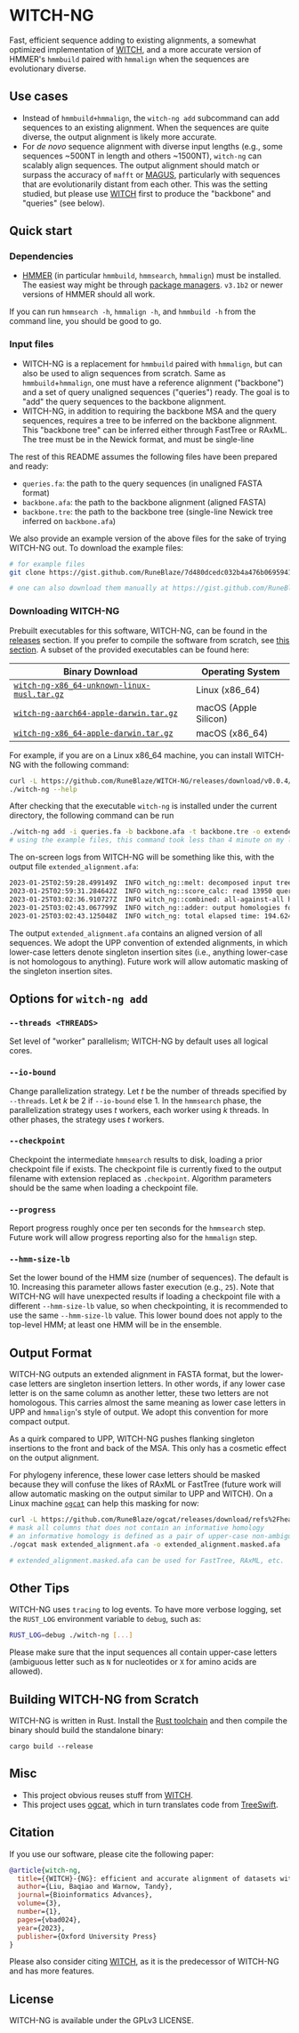 WITCH-NG
================

Fast, efficient sequence adding to existing alignments, a somewhat optimized implementation of [WITCH](https://github.com/c5shen/WITCH), and a more accurate version of HMMER's `hmmbuild` paired with `hmmalign` when the sequences are evolutionary diverse.

## Use cases

 - Instead of `hmmbuild+hmmalign`, the `witch-ng add` subcommand can add sequences to an existing alignment. When the sequences are quite diverse, the output alignment is likely more accurate.
 - For *de novo* sequence alignment with diverse input lengths (e.g., some sequences ~500NT in length and others ~1500NT), `witch-ng` can scalably align sequences. The output alignment should match or surpass the accuracy of `mafft` or [MAGUS](https://github.com/vlasmirnov/MAGUS), particularly with sequences that are evolutionarily distant from each other. This was the setting studied, but please use [WITCH](https://github.com/c5shen/WITCH) first to produce the "backbone" and "queries" (see below).

## Quick start

### Dependencies

 - [HMMER](http://hmmer.org/) (in particular `hmmbuild`, `hmmsearch`, `hmmalign`) must be installed. The easiest way might be through [package managers](http://hmmer.org/documentation.html). `v3.1b2` or newer versions of HMMER should all work.

If you can run `hmmsearch -h`, `hmmalign -h`, and `hmmbuild -h` from the command line, you should be good to go.

### Input files

 - WITCH-NG is a replacement for `hmmbuild` paired with `hmmalign`, but can also be used to align sequences from scratch. Same as `hmmbuild`+`hmmalign`, one must have a reference alignment ("backbone") and a set of query unaligned sequences ("queries") ready. The goal is to "add" the query sequences to the backbone alignment.
 - WITCH-NG, in addition to requiring the backbone MSA and the query sequences, requires a tree to be inferred on the backbone alignment. This "backbone tree" can be inferred either through FastTree or RAxML. The tree must be in the Newick format, and must be single-line

The rest of this README assumes the following files have been prepared and ready:

  - `queries.fa`: the path to the query sequences (in unaligned FASTA format)
  - `backbone.afa`: the path to the backbone alignment (aligned FASTA)
  - `backbone.tre`: the path to the backbone tree (single-line Newick tree inferred on `backbone.afa`)

We also provide an example version of the above files for the sake of trying WITCH-NG out. To download the example files:

```bash
# for example files
git clone https://gist.github.com/RuneBlaze/7d480dcedc032b4a476b06959410916b witch-ng-examples && cd witch-ng-examples

# one can also download them manually at https://gist.github.com/RuneBlaze/7d480dcedc032b4a476b06959410916b
```

### Downloading WITCH-NG

Prebuilt executables for this software, WITCH-NG, can be found in the [releases](https://github.com/RuneBlaze/WITCH-NG/releases/) section. If you prefer to compile the software from scratch, see [this section](#building-witch-ng-from-scratch). A subset of the provided executables can be found here:

| Binary Download                                                            | Operating System |
|----------------------------------------------------------------------------------|---------------------------------|
| [`witch-ng-x86_64-unknown-linux-musl.tar.gz`](https://github.com/RuneBlaze/WITCH-NG/releases/download/v0.0.4/witch-ng-x86_64-unknown-linux-musl.tar.gz)         | Linux (x86_64)                   |
| [`witch-ng-aarch64-apple-darwin.tar.gz`](https://github.com/RuneBlaze/WITCH-NG/releases/download/v0.0.4/witch-ng-aarch64-apple-darwin.tar.gz)              | macOS (Apple Silicon)            |
| [`witch-ng-x86_64-apple-darwin.tar.gz`](https://github.com/RuneBlaze/WITCH-NG/releases/download/v0.0.4/witch-ng-x86_64-apple-darwin.tar.gz)                | macOS (x86_64)                   |

For example, if you are on a Linux x86_64 machine, you can install WITCH-NG with the following command:

```bash
curl -L https://github.com/RuneBlaze/WITCH-NG/releases/download/v0.0.4/witch-ng-x86_64-unknown-linux-musl.tar.gz | tar -xz
./witch-ng --help
```


After checking that the executable `witch-ng` is installed under the current directory, the following command can be run

```bash
./witch-ng add -i queries.fa -b backbone.afa -t backbone.tre -o extended_alignment.afa
# using the example files, this command took less than 4 minute on my laptop
```

The on-screen logs from WITCH-NG will be something like this, with the output file `extended_alignment.afa`:

```bash
2023-01-25T02:59:28.499149Z  INFO witch_ng::melt: decomposed input tree num_subsets=275
2023-01-25T02:59:31.284642Z  INFO witch_ng::score_calc: read 13950 query sequences
2023-01-25T03:02:36.910727Z  INFO witch_ng::combined: all-against-all hmmsearch (with adjusted bitscore calculation) took 185.626686208s
2023-01-25T03:02:43.067799Z  INFO witch_ng::adder: output homologies formatted, output alignment will have 874 columns
2023-01-25T03:02:43.125048Z  INFO witch_ng: total elapsed time: 194.624788166s
```

The output `extended_alignment.afa` contains an aligned version of all sequences. We adopt the UPP convention of extended alignments, in which lower-case letters denote singleton insertion sites (i.e., anything lower-case is not homologous to anything). Future work will allow automatic masking of the singleton insertion sites.

## Options for `witch-ng add`

### `--threads <THREADS>`

Set level of "worker" parallelism; WITCH-NG by default uses all logical cores.

### `--io-bound`

Change parallelization strategy. Let $t$ be the number of threads specified by `--threads`. Let $k$ be $2$
if `--io-bound` else $1$. In the `hmmsearch` phase, the parallelization strategy uses $t$ workers, each worker using $k$ threads.
In other phases, the strategy uses $t$ workers.

### `--checkpoint`

Checkpoint the intermediate `hmmsearch` results to disk, loading a prior checkpoint file if exists. The checkpoint file is currently fixed to the output filename with
extension replaced as `.checkpoint`. Algorithm parameters should be the same when loading a checkpoint file.

### `--progress`

Report progress roughly once per ten seconds for the `hmmsearch` step. Future work will allow progress reporting also for the `hmmalign` step.

### `--hmm-size-lb`

Set the lower bound of the HMM size (number of sequences). The default is 10. Increasing this parameter allows faster execution (e.g., `25`). Note that WITCH-NG will have unexpected results if loading a checkpoint file with a different `--hmm-size-lb` value, so
when checkpointing, it is recommended to use the same `--hmm-size-lb` value. This lower bound
does not apply to the top-level HMM; at least one HMM will be in the ensemble.

## Output Format

WITCH-NG outputs an extended alignment in FASTA format, but the lower-case letters are singleton
insertion letters. In other words, if any lower case letter is on the same column as another letter,
these two letters are not homologous. This carries almost the same meaning as lower case letters in UPP and `hmmalign`'s style of output. We adopt this convention for more compact output.

As a quirk compared to UPP, WITCH-NG pushes flanking singleton insertions to the front and back
of the MSA. This only has a cosmetic effect on the output alignment.

For phylogeny inference, these lower case letters should be masked because they will confuse the likes of RAxML or FastTree (future work will allow
automatic masking on the output similar to UPP and WITCH). On a Linux machine [`ogcat`](https://github.com/RuneBlaze/ogcat) can help this masking for now:

```bash
curl -L https://github.com/RuneBlaze/ogcat/releases/download/refs%2Fheads%2Fmain/ogcat-x86_64-unknown-linux-musl.tar.gz | tar -xz
# mask all columns that does not contain an informative homology
# an informative homology is defined as a pair of upper-case non-ambiguous letters
./ogcat mask extended_alignment.afa -o extended_alignment.masked.afa

# extended_alignment.masked.afa can be used for FastTree, RAxML, etc.
```

## Other Tips

WITCH-NG uses `tracing` to log events. To have more verbose logging, set the `RUST_LOG` environment variable to `debug`, such as:

```bash
RUST_LOG=debug ./witch-ng [...]
```

Please make sure that the input sequences all contain upper-case letters (ambiguous letter such as
`N` for nucleotides or `X` for amino acids are allowed).

## Building WITCH-NG from Scratch

WITCH-NG is written in Rust. Install the [Rust toolchain](https://www.rust-lang.org/tools/install) and then compile the binary should build the standalone binary:

```shell
cargo build --release
```

## Misc

 - This project obvious reuses stuff from [WITCH](https://github.com/c5shen/WITCH).
 - This project uses [ogcat](https://github.com/RuneBlaze/ogcat), which in turn translates code from [TreeSwift](https://niema.net/TreeSwift/).

## Citation

If you use our software, please cite the following paper:

```bibtex
@article{witch-ng,
  title={{WITCH}-{NG}: efficient and accurate alignment of datasets with sequence length heterogeneity},
  author={Liu, Baqiao and Warnow, Tandy},
  journal={Bioinformatics Advances},
  volume={3},
  number={1},
  pages={vbad024},
  year={2023},
  publisher={Oxford University Press}
}
```

Please also consider citing [WITCH](https://github.com/c5shen/WITCH), as it is the predecessor of WITCH-NG
and has more features.

## License

WITCH-NG is available under the GPLv3 LICENSE.